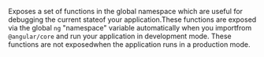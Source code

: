 Exposes a set of functions in the global namespace which are useful for debugging the current stateof your application.These functions are exposed via the global `ng` "namespace" variable automatically when you importfrom `@angular/core` and run your application in development mode. These functions are not exposedwhen the application runs in a production mode.